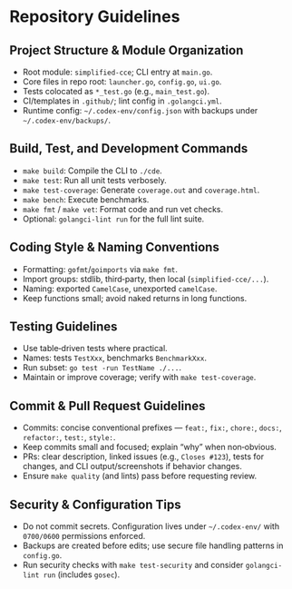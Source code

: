 # Repository Guidelines

## Project Structure & Module Organization
- Root module: `simplified-cce`; CLI entry at `main.go`.
- Core files in repo root: `launcher.go`, `config.go`, `ui.go`.
- Tests colocated as `*_test.go` (e.g., `main_test.go`).
- CI/templates in `.github/`; lint config in `.golangci.yml`.
- Runtime config: `~/.codex-env/config.json` with backups under `~/.codex-env/backups/`.

## Build, Test, and Development Commands
- `make build`: Compile the CLI to `./cde`.
- `make test`: Run all unit tests verbosely.
- `make test-coverage`: Generate `coverage.out` and `coverage.html`.
- `make bench`: Execute benchmarks.
- `make fmt` / `make vet`: Format code and run vet checks.
- Optional: `golangci-lint run` for the full lint suite.

## Coding Style & Naming Conventions
- Formatting: `gofmt`/`goimports` via `make fmt`.
- Import groups: stdlib, third‑party, then local (`simplified-cce/...`).
- Naming: exported `CamelCase`, unexported `camelCase`.
- Keep functions small; avoid naked returns in long functions.

## Testing Guidelines
- Use table‑driven tests where practical.
- Names: tests `TestXxx`, benchmarks `BenchmarkXxx`.
- Run subset: `go test -run TestName ./...`.
- Maintain or improve coverage; verify with `make test-coverage`.

## Commit & Pull Request Guidelines
- Commits: concise conventional prefixes — `feat:`, `fix:`, `chore:`, `docs:`, `refactor:`, `test:`, `style:`.
- Keep commits small and focused; explain “why” when non‑obvious.
- PRs: clear description, linked issues (e.g., `Closes #123`), tests for changes, and CLI output/screenshots if behavior changes.
- Ensure `make quality` (and lints) pass before requesting review.

## Security & Configuration Tips
- Do not commit secrets. Configuration lives under `~/.codex-env/` with `0700/0600` permissions enforced.
- Backups are created before edits; use secure file handling patterns in `config.go`.
- Run security checks with `make test-security` and consider `golangci-lint run` (includes `gosec`).
